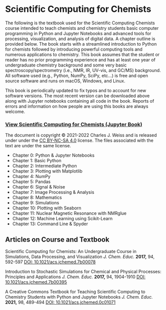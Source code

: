 # Scientific Computing for Chemists

The following is the textbook used for the Scientific Computing Chemists course intended to teach chemists and chemistry students basic computer programming in Python and Jupyter Notebooks and advanced tools for processing, visualization, and analysis of digital data. A chapter outline is provided below. The book starts with a streamlined introduction to Python for chemists followed by introducing powerful computing tools and numerous applications to chemistry. This book assumes that the student or reader has no prior programming experience and has at least one year of undergraduate chemistry background and some very basic spectroscopy/spectrometry (i.e., NMR, IR, UV-vis, and GC/MS) background. All software used (e.g., Python, NumPy, SciPy, etc...) is free and open source software and runs on macOS, Windows, and Linux.

This book is periodically updated to fix typos and to account for new software versions. The most recent version can be downloaded above along with Jupyter notebooks containing all code in the book. Reports of errors and information on how people are using this books are always welcome.

### [View Scientific Computing for Chemists (Jupyter Book)](https://weisscharlesj.github.io/SciCompforChemists/)

The document is copyright © 2021-2022 Charles J. Weiss and is released under under the [CC BY-NC-SA 4.0](https://creativecommons.org/licenses/by-nc-sa/4.0/) license. The files associated with the text are under the same license.

* Chapter 0: Python & Jupyter Notebooks
* Chapter 1: Basic Python
* Chapter 2: Intermediate Python
* Chapter 3: Plotting with Matplotlib
* Chapter 4: NumPy
* Chapter 5: Pandas
* Chapter 6: Signal & Noise
* Chapter 7: Image Processing & Analysis
* Chapter 8: Mathematics
* Chapter 9: Simulations
* Chapter 10: Plotting with Seaborn
* Chapter 11: Nuclear Magnetic Resonance with NMRglue
* Chapter 12: Machine Learning using Scikit-Learn
* Chapter 13: Command Line & Spyder

## Articles on Course and Textbook

Scientific Computing for Chemists: An Undergraduate Course in Simulations, Data Processing, and Visualization *J. Chem. Educ.* **2017,** 94, 592-597 [DOI: 10.1021/acs.jchemed.7b00078](http://dx.doi.org/10.1021/acs.jchemed.7b00078)  

Introduction to Stochastic Simulations for Chemical and Physical Processes: Principles and Applications *J. Chem. Educ.* **2017,** 94, 1904-1910 [DOI: 10.1021/acs.jchemed.7b00395](http://dx.doi.org/10.1021/acs.jchemed.7b00395)

A Creative Commons Textbook for Teaching Scientific Computing to Chemistry Students with Python and Jupyter Notebooks *J. Chem. Educ.* **2021,** 98, 489-494 [DOI: 10.1021/acs.jchemed.0c01071](https://doi.org/10.1021/acs.jchemed.0c01071)
